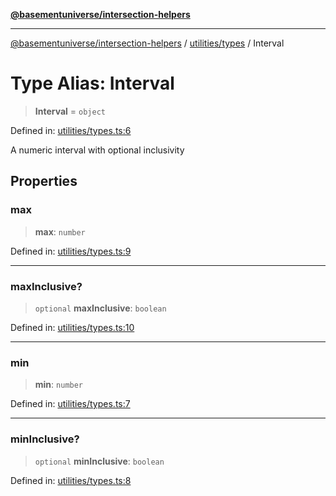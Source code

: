[**@basementuniverse/intersection-helpers**](../../../README.md)

***

[@basementuniverse/intersection-helpers](../../../README.md) / [utilities/types](../README.md) / Interval

# Type Alias: Interval

> **Interval** = `object`

Defined in: [utilities/types.ts:6](https://github.com/basementuniverse/intersection-helpers/blob/a748c1cf3d5365b189253eb2878888a254b5c3a1/src/utilities/types.ts#L6)

A numeric interval with optional inclusivity

## Properties

### max

> **max**: `number`

Defined in: [utilities/types.ts:9](https://github.com/basementuniverse/intersection-helpers/blob/a748c1cf3d5365b189253eb2878888a254b5c3a1/src/utilities/types.ts#L9)

***

### maxInclusive?

> `optional` **maxInclusive**: `boolean`

Defined in: [utilities/types.ts:10](https://github.com/basementuniverse/intersection-helpers/blob/a748c1cf3d5365b189253eb2878888a254b5c3a1/src/utilities/types.ts#L10)

***

### min

> **min**: `number`

Defined in: [utilities/types.ts:7](https://github.com/basementuniverse/intersection-helpers/blob/a748c1cf3d5365b189253eb2878888a254b5c3a1/src/utilities/types.ts#L7)

***

### minInclusive?

> `optional` **minInclusive**: `boolean`

Defined in: [utilities/types.ts:8](https://github.com/basementuniverse/intersection-helpers/blob/a748c1cf3d5365b189253eb2878888a254b5c3a1/src/utilities/types.ts#L8)
